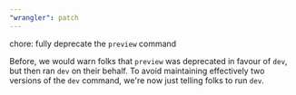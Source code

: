 ```yaml
---
"wrangler": patch
---
```


chore: fully deprecate the `preview` command

Before, we would warn folks that `preview` was deprecated in favour of `dev`, but then ran `dev` on their behalf.
To avoid maintaining effectively two versions of the `dev` command, we're now just telling folks to run `dev`.
